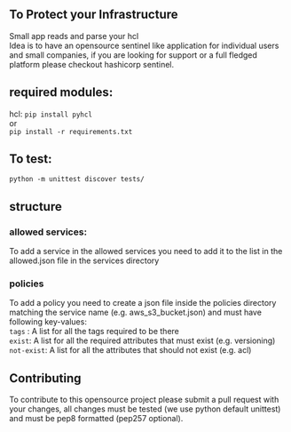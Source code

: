 ## To Protect your Infrastructure
Small app reads and parse your hcl   
Idea is to have an opensource sentinel like application for individual users and small companies, if you are looking for support or a full fledged platform please checkout hashicorp sentinel.

## required modules:
hcl: `pip install pyhcl`   
or   
`pip install -r requirements.txt`

## To test:
`python -m unittest discover tests/`

## structure

### allowed services:
To add a service in the allowed services you need to add it to the list in the
allowed.json file in the services directory

### policies
To add a policy you need to create a json file inside the policies directory
matching the service name (e.g. aws_s3_bucket.json) and must have following key-values:   
`tags` : A list for all the tags required to be there   
`exist`: A list for all the required attributes that must exist (e.g. versioning)   
`not-exist`: A list for all the attributes that should not exist (e.g. acl)   

## Contributing
To contribute to this opensource project please submit a pull request with your changes, all changes must be tested (we use python default unittest) and must be pep8 formatted (pep257 optional).

